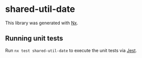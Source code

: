 # shared-util-date

This library was generated with [Nx](https://nx.dev).

## Running unit tests

Run `nx test shared-util-date` to execute the unit tests via [Jest](https://jestjs.io).
